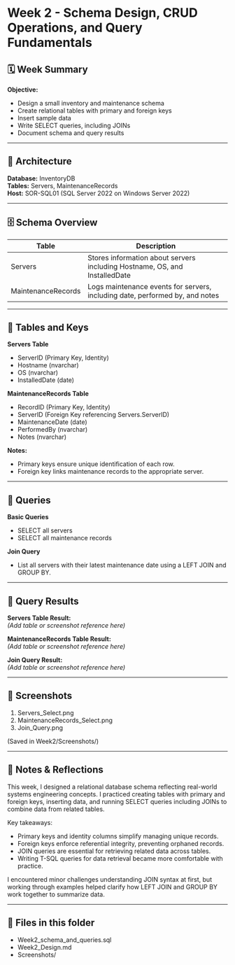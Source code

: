 # Week 2 - Schema Design, CRUD Operations, and Query Fundamentals

## 🗓️ Week Summary

**Objective:**  
- Design a small inventory and maintenance schema  
- Create relational tables with primary and foreign keys  
- Insert sample data  
- Write SELECT queries, including JOINs  
- Document schema and query results

---

## 🏢 Architecture  

**Database:** InventoryDB  
**Tables:** Servers, MaintenanceRecords  
**Host:** SOR-SQL01 (SQL Server 2022 on Windows Server 2022)

---

## 🗄️ Schema Overview

| Table | Description |
|-------|-------------|
| Servers | Stores information about servers including Hostname, OS, and InstalledDate |
| MaintenanceRecords | Logs maintenance events for servers, including date, performed by, and notes |

---

## 🔎 Tables and Keys

**Servers Table**  
- ServerID (Primary Key, Identity)  
- Hostname (nvarchar)  
- OS (nvarchar)  
- InstalledDate (date)

**MaintenanceRecords Table**  
- RecordID (Primary Key, Identity)  
- ServerID (Foreign Key referencing Servers.ServerID)  
- MaintenanceDate (date)  
- PerformedBy (nvarchar)  
- Notes (nvarchar)

**Notes:**  
- Primary keys ensure unique identification of each row.  
- Foreign key links maintenance records to the appropriate server.

---

## 📝 Queries

**Basic Queries**  
- SELECT all servers  
- SELECT all maintenance records

**Join Query**  
- List all servers with their latest maintenance date using a LEFT JOIN and GROUP BY.

---

## 🔎 Query Results

**Servers Table Result:**  
_(Add table or screenshot reference here)_

**MaintenanceRecords Table Result:**  
_(Add table or screenshot reference here)_

**Join Query Result:**  
_(Add table or screenshot reference here)_

---

## 📸 Screenshots

1. Servers_Select.png  
2. MaintenanceRecords_Select.png  
3. Join_Query.png

(Saved in Week2/Screenshots/)

---

## 📝 Notes & Reflections

This week, I designed a relational database schema reflecting real-world systems engineering concepts. I practiced creating tables with primary and foreign keys, inserting data, and running SELECT queries including JOINs to combine data from related tables.

Key takeaways:
- Primary keys and identity columns simplify managing unique records.
- Foreign keys enforce referential integrity, preventing orphaned records.
- JOIN queries are essential for retrieving related data across tables.
- Writing T-SQL queries for data retrieval became more comfortable with practice.

I encountered minor challenges understanding JOIN syntax at first, but working through examples helped clarify how LEFT JOIN and GROUP BY work together to summarize data.

---

## 🔗 Files in this folder

- Week2_schema_and_queries.sql  
- Week2_Design.md  
- Screenshots/

